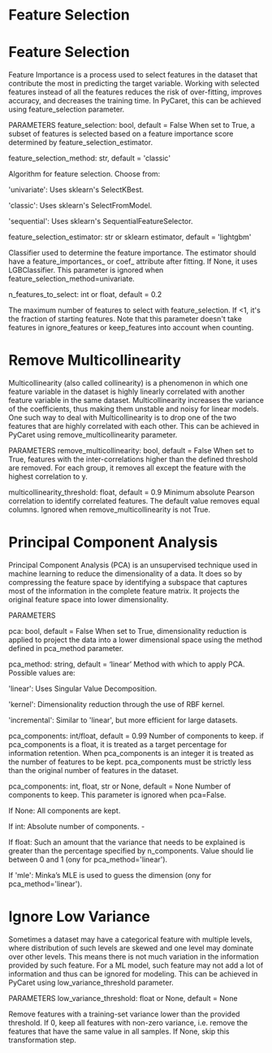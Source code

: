 # Feature Selection
# Feature Selection
Feature Importance is a process used to select features in the dataset that contribute the most in predicting the target variable. Working with selected features instead of all the features reduces the risk of over-fitting, improves accuracy, and decreases the training time. In PyCaret, this can be achieved using feature_selection parameter. 

PARAMETERS
feature_selection: bool, default = False
When set to True, a subset of features is selected based on a feature importance score determined by feature_selection_estimator.

feature_selection_method: str, default = 'classic'

Algorithm for feature selection. Choose from:

'univariate': Uses sklearn's SelectKBest.

'classic': Uses sklearn's SelectFromModel.

'sequential': Uses sklearn's SequentialFeatureSelector.

feature_selection_estimator: str or sklearn estimator, default = 'lightgbm'

Classifier used to determine the feature importance. The estimator should have a feature_importances_ or coef_ attribute after fitting. If None, it uses LGBClassifier. This parameter is ignored when feature_selection_method=univariate.

n_features_to_select: int or float, default = 0.2

The maximum number of features to select with feature_selection. If <1, it's the fraction of starting features. Note that this parameter doesn't take features in ignore_features or keep_features into account when counting.

# Remove Multicollinearity
Multicollinearity (also called collinearity) is a phenomenon in which one feature variable in the dataset is highly linearly correlated with another feature variable in the same dataset. Multicollinearity increases the variance of the coefficients, thus making them unstable and noisy for linear models. One such way to deal with Multicollinearity is to drop one of the two features that are highly correlated with each other. This can be achieved in PyCaret using remove_multicollinearity parameter.

PARAMETERS
remove_multicollinearity: bool, default = False
When set to True, features with the inter-correlations higher than the defined threshold are removed. For each group, it removes all except the feature with the highest correlation to y.

multicollinearity_threshold: float, default = 0.9
Minimum absolute Pearson correlation to identify correlated features. The default value removes equal columns. Ignored when remove_multicollinearity is not True.

# Principal Component Analysis
Principal Component Analysis (PCA) is an unsupervised technique used in machine learning to reduce the dimensionality of a data. It does so by compressing the feature space by identifying a subspace that captures most of the information in the complete feature matrix. It projects the original feature space into lower dimensionality. 

PARAMETERS

pca: bool, default = False
When set to True, dimensionality reduction is applied to project the data into a lower dimensional space using the method defined in pca_method parameter.

pca_method: string, default = ‘linear’
Method with which to apply PCA. Possible values are:

'linear': Uses Singular Value Decomposition.

'kernel': Dimensionality reduction through the use of RBF kernel.

'incremental': Similar to 'linear', but more efficient for large datasets.

pca_components: int/float, default = 0.99
Number of components to keep. if pca_components is a float, it is treated as a target percentage for information retention. When pca_components is an integer it is treated as the number of features to be kept. pca_components must be strictly less than the original number of features in the dataset.

pca_components: int, float, str or None, default = None 
Number of components to keep. This parameter is ignored when pca=False. 

If None: All components are kept. 

If int: Absolute number of components. - 

If float: Such an amount that the variance that needs to be explained is greater than the percentage specified by n_components. Value should lie between 0 and 1 (ony for pca_method='linear'). 

If 'mle': Minka’s MLE is used to guess the dimension (ony for pca_method='linear').

# Ignore Low Variance
Sometimes a dataset may have a categorical feature with multiple levels, where distribution of such levels are skewed and one level may dominate over other levels. This means there is not much variation in the information provided by such feature.  For a ML model, such feature may not add a lot of information and thus can be ignored for modeling. This can be achieved in PyCaret using low_variance_threshold parameter.

PARAMETERS
low_variance_threshold: float or None, default = None

Remove features with a training-set variance lower than the provided threshold. If 0, keep all features with non-zero variance, i.e. remove the features that have the same value in all samples. If None, skip this transformation step.

# 